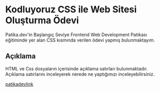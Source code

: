# Kodluyoruz CSS ile  Web Sitesi Oluşturma Ödevi

 Patika.dev'in Başlangıç Seviye Frontend Web Development Patikası eğitiminde yer alan CSS kısmında verilen ödevi yapmış bulunmaktayım.

## Açıklama
HTML ve Css dosyaların içerisinde açıklama satırları bulunmaktadır. Açıklama satırlarını inceleyerek nerede ne yaptığımızı inceleyebilirsiniz.


[patikadevlink](https://app.patika.dev/mertagrali)
